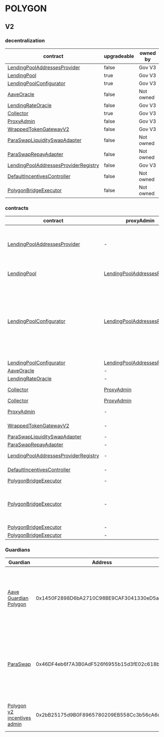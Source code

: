 # POLYGON 
## V2 
### decentralization
| contract |upgradeable |owned by |
|----------|----------|----------|
|  [LendingPoolAddressesProvider](https://polygonscan.com/address/0xd05e3E715d945B59290df0ae8eF85c1BdB684744) |  false |  Gov V3 | |--------|--------|--------|
|  [LendingPool](https://polygonscan.com/address/0x8dFf5E27EA6b7AC08EbFdf9eB090F32ee9a30fcf) |  true |  Gov V3 | |--------|--------|--------|
|  [LendingPoolConfigurator](https://polygonscan.com/address/0x26db2B833021583566323E3b8985999981b9F1F3) |  true |  Gov V3 | |--------|--------|--------|
|  [AaveOracle](https://polygonscan.com/address/0x0229F777B0fAb107F9591a41d5F02E4e98dB6f2d) |  false |  Not owned | |--------|--------|--------|
|  [LendingRateOracle](https://polygonscan.com/address/0x17F73aEaD876CC4059089ff815EDA37052960dFB) |  false |  Gov V3 | |--------|--------|--------|
|  [Collector](https://polygonscan.com/address/0xe8599F3cc5D38a9aD6F3684cd5CEa72f10Dbc383) |  true |  Gov V3 | |--------|--------|--------|
|  [ProxyAdmin](https://polygonscan.com/address/0xD3cF979e676265e4f6379749DECe4708B9A22476) |  false |  Gov V3 | |--------|--------|--------|
|  [WrappedTokenGatewayV2](https://polygonscan.com/address/0xf1e6d4347105138B51E2bacA9A22fA228309ebB1) |  false |  Gov V3 | |--------|--------|--------|
|  [ParaSwapLiquiditySwapAdapter](https://polygonscan.com/address/0x35784a624D4FfBC3594f4d16fA3801FeF063241c) |  false |  Not owned | |--------|--------|--------|
|  [ParaSwapRepayAdapter](https://polygonscan.com/address/0xE84cF064a0a65290Ae5673b500699f3753063936) |  false |  Not owned | |--------|--------|--------|
|  [LendingPoolAddressesProviderRegistry](https://polygonscan.com/address/0x3ac4e9aa29940770aeC38fe853a4bbabb2dA9C19) |  false |  Gov V3 | |--------|--------|--------|
|  [DefaultIncentivesController](https://polygonscan.com/address/0x357D51124f59836DeD84c8a1730D72B749d8BC23) |  false |  Not owned | |--------|--------|--------|
|  [PolygonBridgeExecutor](https://polygonscan.com/address/0xdc9A35B16DB4e126cFeDC41322b3a36454B1F772) |  false |  Not owned | |--------|--------|--------|

### contracts
| contract |proxyAdmin |modifier |permission owner |functions |
|----------|----------|----------|----------|----------|
|  [LendingPoolAddressesProvider](https://polygonscan.com/address/0xd05e3E715d945B59290df0ae8eF85c1BdB684744) |  - |  onlyOwner |  [Executor_lvl1](https://polygonscan.com/address/0xDf7d0e6454DB638881302729F5ba99936EaAB233) |  setMarketId, setAddressAsProxy, setAddress, setLendingPoolImpl, setLendingPoolConfiguratorImpl, setLendingPoolCollateralManager, setPoolAdmin, setEmergencyAdmin, setPriceOracle, setLendingRateOracle | |--------|--------|--------|--------|--------|
|  [LendingPool](https://polygonscan.com/address/0x8dFf5E27EA6b7AC08EbFdf9eB090F32ee9a30fcf) |  [LendingPoolAddressesProvider](https://polygonscan.com/address/0xd05e3E715d945B59290df0ae8eF85c1BdB684744) |  onlyLendingPoolConfigurator |  [LendingPoolConfigurator](https://polygonscan.com/address/0x26db2B833021583566323E3b8985999981b9F1F3) |  initReserve, setReserveInterestRateStrategyAddress, setConfiguration, setPause | |--------|--------|--------|--------|--------|
|  [LendingPoolConfigurator](https://polygonscan.com/address/0x26db2B833021583566323E3b8985999981b9F1F3) |  [LendingPoolAddressesProvider](https://polygonscan.com/address/0xd05e3E715d945B59290df0ae8eF85c1BdB684744) |  onlyPoolAdmin |  [Executor_lvl1](https://polygonscan.com/address/0xDf7d0e6454DB638881302729F5ba99936EaAB233) |  initReserve, updateAToken, updateStableDebtToken, updateVariableDebtToken, enableBorrowingOnReserve, disableBorrowingOnReserve, configureReserveAsCollateral, enableReserveStableRate, disableReserveStableRate, activateReserve, deactivateReserve, freezeReserve, unfreezeReserve, setReserveFactor, setReserveInterestRateStrategyAddress | |--------|--------|--------|--------|--------|
|  [LendingPoolConfigurator](https://polygonscan.com/address/0x26db2B833021583566323E3b8985999981b9F1F3) |  [LendingPoolAddressesProvider](https://polygonscan.com/address/0xd05e3E715d945B59290df0ae8eF85c1BdB684744) |  onlyEmergencyAdmin |  [Aave Guardian Polygon](https://polygonscan.com/address/0x1450F2898D6bA2710C98BE9CAF3041330eD5ae58) |  setPoolPause | |--------|--------|--------|--------|--------|
|  [AaveOracle](https://polygonscan.com/address/0x0229F777B0fAb107F9591a41d5F02E4e98dB6f2d) |  - |  onlyOwner |  [Executor_lvl1](https://polygonscan.com/address/0xDf7d0e6454DB638881302729F5ba99936EaAB233) |  setAssetSources, setFallbackOracle | |--------|--------|--------|--------|--------|
|  [LendingRateOracle](https://polygonscan.com/address/0x17F73aEaD876CC4059089ff815EDA37052960dFB) |  - |  onlyOwner |  [Executor_lvl1](https://polygonscan.com/address/0xDf7d0e6454DB638881302729F5ba99936EaAB233) |  setMarketBorrowRate | |--------|--------|--------|--------|--------|
|  [Collector](https://polygonscan.com/address/0xe8599F3cc5D38a9aD6F3684cd5CEa72f10Dbc383) |  [ProxyAdmin](https://polygonscan.com/address/0xD3cF979e676265e4f6379749DECe4708B9A22476) |  onlyFundsAdmin |  [Executor_lvl1](https://polygonscan.com/address/0xDf7d0e6454DB638881302729F5ba99936EaAB233) |  approve, transfer, setFundsAdmin, createStream | |--------|--------|--------|--------|--------|
|  [Collector](https://polygonscan.com/address/0xe8599F3cc5D38a9aD6F3684cd5CEa72f10Dbc383) |  [ProxyAdmin](https://polygonscan.com/address/0xD3cF979e676265e4f6379749DECe4708B9A22476) |  onlyAdminOrRecipient |  [ProxyAdmin](https://polygonscan.com/address/0xD3cF979e676265e4f6379749DECe4708B9A22476), [Executor_lvl1](https://polygonscan.com/address/0xDf7d0e6454DB638881302729F5ba99936EaAB233) |  withdrawFromStream, cancelStream | |--------|--------|--------|--------|--------|
|  [ProxyAdmin](https://polygonscan.com/address/0xD3cF979e676265e4f6379749DECe4708B9A22476) |  - |  onlyOwner |  [Executor_lvl1](https://polygonscan.com/address/0xDf7d0e6454DB638881302729F5ba99936EaAB233) |  changeProxyAdmin, upgrade, upgradeAndCall | |--------|--------|--------|--------|--------|
|  [WrappedTokenGatewayV2](https://polygonscan.com/address/0xf1e6d4347105138B51E2bacA9A22fA228309ebB1) |  - |  onlyOwner |  [Executor_lvl1](https://polygonscan.com/address/0xDf7d0e6454DB638881302729F5ba99936EaAB233) |  emergencyTokenTransfer, emergencyEtherTransfer | |--------|--------|--------|--------|--------|
|  [ParaSwapLiquiditySwapAdapter](https://polygonscan.com/address/0x35784a624D4FfBC3594f4d16fA3801FeF063241c) |  - |  onlyOwner |  [ParaSwap](https://polygonscan.com/address/0x46DF4eb6f7A3B0AdF526f6955b15d3fE02c618b7) |  rescueTokens | |--------|--------|--------|--------|--------|
|  [ParaSwapRepayAdapter](https://polygonscan.com/address/0xE84cF064a0a65290Ae5673b500699f3753063936) |  - |  onlyOwner |  [0x05182E579FDfCf69E4390c3411D8FeA1fb6467cf](https://polygonscan.com/address/0x05182E579FDfCf69E4390c3411D8FeA1fb6467cf) |  rescueTokens | |--------|--------|--------|--------|--------|
|  [LendingPoolAddressesProviderRegistry](https://polygonscan.com/address/0x3ac4e9aa29940770aeC38fe853a4bbabb2dA9C19) |  - |  onlyOwner |  [Executor_lvl1](https://polygonscan.com/address/0xDf7d0e6454DB638881302729F5ba99936EaAB233) |  registerAddressesProvider, unregisterAddressesProvider | |--------|--------|--------|--------|--------|
|  [DefaultIncentivesController](https://polygonscan.com/address/0x357D51124f59836DeD84c8a1730D72B749d8BC23) |  - |  onlyEmissionManager |  [Polygon v2 incentives admin](https://polygonscan.com/address/0x2bB25175d9B0F8965780209EB558Cc3b56cA6d32) |  setDistributionEnd, configureAssets, setClaimer, setRewardsVault | |--------|--------|--------|--------|--------|
|  [PolygonBridgeExecutor](https://polygonscan.com/address/0xdc9A35B16DB4e126cFeDC41322b3a36454B1F772) |  - |  onlyGuardian |  [Aave Guardian Polygon](https://polygonscan.com/address/0x1450F2898D6bA2710C98BE9CAF3041330eD5ae58) |  cancel | |--------|--------|--------|--------|--------|
|  [PolygonBridgeExecutor](https://polygonscan.com/address/0xdc9A35B16DB4e126cFeDC41322b3a36454B1F772) |  - |  onlyThis |  [PolygonBridgeExecutor](https://polygonscan.com/address/0xdc9A35B16DB4e126cFeDC41322b3a36454B1F772) |  updateFxRootSender, updateFxChild, updateGuardian, updateDelay, updateGracePeriod, updateMinimumDelay, updateMaximumDelay, executeDelegateCall | |--------|--------|--------|--------|--------|
|  [PolygonBridgeExecutor](https://polygonscan.com/address/0xdc9A35B16DB4e126cFeDC41322b3a36454B1F772) |  - |  onlyFxChild |  [0x8397259c983751DAf40400790063935a11afa28a](https://polygonscan.com/address/0x8397259c983751DAf40400790063935a11afa28a) |  processMessageFromRoot | |--------|--------|--------|--------|--------|
|  [PolygonBridgeExecutor](https://polygonscan.com/address/0xdc9A35B16DB4e126cFeDC41322b3a36454B1F772) |  - |  onlyFxRootSender |  [ShortExecutor](https://etherscan.io/address/0xEE56e2B3D491590B5b31738cC34d5232F378a8D5) |  processMessageFromRoot | |--------|--------|--------|--------|--------|

### Guardians 
| Guardian |Address |Owners |
|----------|----------|----------|
|  [Aave Guardian Polygon](https://polygonscan.com/address/0x1450F2898D6bA2710C98BE9CAF3041330eD5ae58) |  0x1450F2898D6bA2710C98BE9CAF3041330eD5ae58 |  [0xF0BA0fF18498F6fab57b8286006F9512D6aE2565](https://polygonscan.com/address/0xF0BA0fF18498F6fab57b8286006F9512D6aE2565), [0x80F11A20cd3855cAe3640558Ff320401EE970cFa](https://polygonscan.com/address/0x80F11A20cd3855cAe3640558Ff320401EE970cFa), [0xf71fc92e2949ccF6A5Fd369a0b402ba80Bc61E02](https://polygonscan.com/address/0xf71fc92e2949ccF6A5Fd369a0b402ba80Bc61E02), [0x5bE3E96Cdc3A97628bD7308d3588B9a474F4A54d](https://polygonscan.com/address/0x5bE3E96Cdc3A97628bD7308d3588B9a474F4A54d), [0x585E06CA576D0565a035301819FD2cfD7104c1E8](https://polygonscan.com/address/0x585E06CA576D0565a035301819FD2cfD7104c1E8), [0x4C30E33758216aD0d676419c21CB8D014C68099f](https://polygonscan.com/address/0x4C30E33758216aD0d676419c21CB8D014C68099f), [0x285b7EEa81a5B66B62e7276a24c1e0F83F7409c1](https://polygonscan.com/address/0x285b7EEa81a5B66B62e7276a24c1e0F83F7409c1), [0xbd4DCfA978c6D0d342cE36809AfFFa49d4B7f1F7](https://polygonscan.com/address/0xbd4DCfA978c6D0d342cE36809AfFFa49d4B7f1F7), [0xb647055A9915bF9c8021a684E175A353525b9890](https://polygonscan.com/address/0xb647055A9915bF9c8021a684E175A353525b9890), [0x329c54289Ff5D6B7b7daE13592C6B1EDA1543eD4](https://polygonscan.com/address/0x329c54289Ff5D6B7b7daE13592C6B1EDA1543eD4) | |--------|--------|--------|
|  [ParaSwap](https://polygonscan.com/address/0x46DF4eb6f7A3B0AdF526f6955b15d3fE02c618b7) |  0x46DF4eb6f7A3B0AdF526f6955b15d3fE02c618b7 |  [0xe1068014b5dCb9aB9dDcddF39CB5db8137Bd143b](https://polygonscan.com/address/0xe1068014b5dCb9aB9dDcddF39CB5db8137Bd143b), [0xcc46D0E4cAA83ad379fAfFbf6febC20817cCA040](https://polygonscan.com/address/0xcc46D0E4cAA83ad379fAfFbf6febC20817cCA040), [0xE6014b86F00E4e66ADAB1BF09d27e0da663CD823](https://polygonscan.com/address/0xE6014b86F00E4e66ADAB1BF09d27e0da663CD823), [0xDA23b2E44bAf56BcB8E87a287d739a393B34F56d](https://polygonscan.com/address/0xDA23b2E44bAf56BcB8E87a287d739a393B34F56d), [0xcD6d1ae2237Efc04180845BE23fbA45508685634](https://polygonscan.com/address/0xcD6d1ae2237Efc04180845BE23fbA45508685634), [0x450C01300B83bE379113256038b4Dd3b45d23B5e](https://polygonscan.com/address/0x450C01300B83bE379113256038b4Dd3b45d23B5e), [0x8dc4fBeFad849b1853a6D473E7baeDa7673dB08F](https://polygonscan.com/address/0x8dc4fBeFad849b1853a6D473E7baeDa7673dB08F), [0x37426F4554cb81FC035Ceb306D15c36D4D6207E4](https://polygonscan.com/address/0x37426F4554cb81FC035Ceb306D15c36D4D6207E4), [0x3b4512e84017EC2dbc24e97006b47318807E1d3F](https://polygonscan.com/address/0x3b4512e84017EC2dbc24e97006b47318807E1d3F), [0x6B6cB8658Fa84C905Ba50cf2ED65Bf3869873cE1](https://polygonscan.com/address/0x6B6cB8658Fa84C905Ba50cf2ED65Bf3869873cE1), [0x7CB8A492a508A4a05F67Ef70Db13975f19B74b81](https://polygonscan.com/address/0x7CB8A492a508A4a05F67Ef70Db13975f19B74b81) | |--------|--------|--------|
|  [Polygon v2 incentives admin](https://polygonscan.com/address/0x2bB25175d9B0F8965780209EB558Cc3b56cA6d32) |  0x2bB25175d9B0F8965780209EB558Cc3b56cA6d32 |  [0xE7A4F2b1772603170111BC633cbCF1AcEbD60BCe](https://polygonscan.com/address/0xE7A4F2b1772603170111BC633cbCF1AcEbD60BCe), [0xCE990b1f86e954746AD3a57F5Aa6CFa9CC0c3348](https://polygonscan.com/address/0xCE990b1f86e954746AD3a57F5Aa6CFa9CC0c3348), [0x803B74766D8f79195D4DaeCF6f2aac31Dba78F25](https://polygonscan.com/address/0x803B74766D8f79195D4DaeCF6f2aac31Dba78F25), [0x087A7AFB6975A2837453BE685EB6272576c0bC06](https://polygonscan.com/address/0x087A7AFB6975A2837453BE685EB6272576c0bC06), [0x42409227ce8C7D22B283E7DdB2F26449B49e93EF](https://polygonscan.com/address/0x42409227ce8C7D22B283E7DdB2F26449B49e93EF) | |--------|--------|--------|

